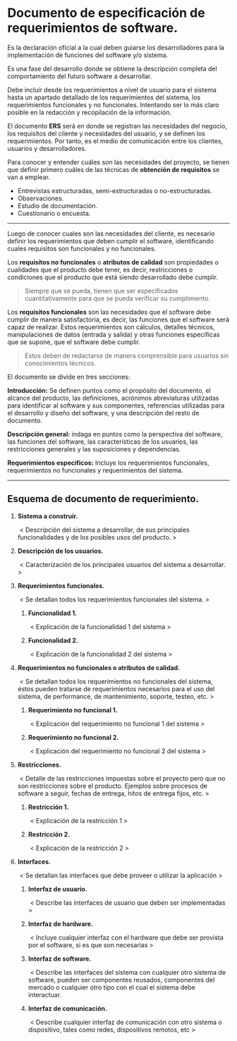 # Documento de especificación de requerimientos de software.

Es la declaración oficial a la cual deben guiarse los desarrolladores para la implementación de funciones del software y/o sistema.

Es una fase del desarrollo donde se obtiene la descripción completa del comportamiento del futuro software a desarrollar.

Debe incluir desde los requerimientos a nivel de usuario para el sistema hasta un apartado detallado de los requerimientos del sistema, los requerimientos funcionales y no funcionales. Intentando ser lo más claro posible en la redacción y recopilación de la información.

El documento __ERS__ será en donde se registran las necesidades del negocio, los requisitos del cliente y necesidades del usuario, y se definen los requerimientos. Por tanto, es el medio de comunicación entre los clientes, usuarios y desarrolladores.

Para conocer y entender cuáles son las necesidades del proyecto, se tienen que definir primero cuáles de las técnicas de __obtención de requisitos__ se van a emplear.

- Entrevistas estructuradas, semi-estructuradas o no-estructuradas.
- Observaciones.
- Estudio de documentación.
- Cuestionario o encuesta.

---

Luego de conocer cuales son las necesidades del cliente, es necesario definir los requerimientos que deben cumplir el software, identificando cuales requisitos son funcionales y no funcionales.

Los __requisitos no funcionales__ o __atributos de calidad__ son propiedades o cualidades que el producto debe tener, es decir, restricciones o condiciones que el producto que está siendo desarrollado debe cumplir.

> Siempre que se pueda, tienen que ser especificados cuantitativamente para que se pueda verificar su cumplimiento.

Los __requisitos funcionales__ son las necesidades que el software debe cumplir de manera satisfactoria, es decir, las funciones que el software será capaz de realizar. Estos requerimientos son cálculos, detalles técnicos, manipulaciones de datos (entrada y salida) y otras funciones específicas que se supone, que el software debe cumplir.

> Estos deben de redactarse de manera comprensible para usuarios sin conocimientos técnicos.



El documento se divide en tres secciones:

__Introducción:__ Se definen puntos como el propósito del documento, el alcance del producto, las definiciones, acrónimos abreviaturas utilizadas para identificar al software y sus componentes, referencias utilizadas para el desarrollo y diseño del software, y una descripción del resto de documento.

__Descripción general:__ indaga en puntos como la perspectiva del software, las funciones del software, las características de los usuarios, las restricciones generales y las suposiciones y dependencias. 

__Requerimientos específicos:__ Incluye los requerimientos funcionales, requerimientos no funcionales y requerimientos del sistema.

---

## Esquema de documento de requerimiento.

1. __Sistema a construir.__

   ​	< Descripción del sistema a desarrollar, de sus principales funcionalidades y de los posibles usos del producto. >

2. __Descripción de los usuarios.__

   ​	< Caracterización de los principales usuarios del sistema a desarrollar. >

3. __Requerimientos funcionales.__

   ​	< Se detallan todos los requerimientos funcionales del sistema. >

   1. __Funcionalidad 1.__

      ​	< Explicación de la funcionalidad 1 del sistema >

   2. __Funcionalidad 2.__

      ​	< Explicación de la funcionalidad 2 del sistema >

4. __Requerimientos no funcionales o atributos de calidad.__

   ​	< Se detallan todos los requerimientos no funcionales del sistema, éstos pueden tratarse de requerimientos necesarios para el uso del sistema, de performance, de mantenimiento, soporte, testeo, etc. >

   1. __Requerimiento no funcional 1.__

      ​	< Explicación del requerimiento no funcional 1 del sistema >

   2. __Requerimiento no funcional 2.__

      ​	< Explicación del requerimiento no funcional 2 del sistema >

5. __Restricciones.__

   ​	< Detalle de las restricciones impuestas sobre el proyecto pero que no son restricciones sobre el producto. Ejemplos sobre procesos de software a seguir, fechas de entrega, hitos de entrega fijos, etc. >

   1. __Restricción 1.__

      ​	< Explicación de la restricción 1 >

   2. __Restricción 2.__

      ​	< Explicación de la restricción 2 >

6. __Interfaces.__

   ​	< Se detallan las interfaces que debe proveer o utilizar la aplicación >

   1. __Interfaz de usuario.__

      ​	< Describe las interfaces de usuario que deben ser implementadas >

   2. __Interfaz de hardware.__

      ​	< Incluye cualquier interfaz con el hardware que debe ser provista por el software, si es que son necesarias >

   3. __Interfaz de software.__

      ​	< Describe las interfaces del sistema con cualquier otro sistema de software, pueden ser componentes reusados, componentes del mercado o cualquier otro tipo con el cual el sistema debe interactuar.

   4. __Interfaz de comunicación.__

      ​	< Describe cualquier interfaz de comunicación con otro sistema o dispositivo, tales como redes, dispositivos remotos, etc >

   